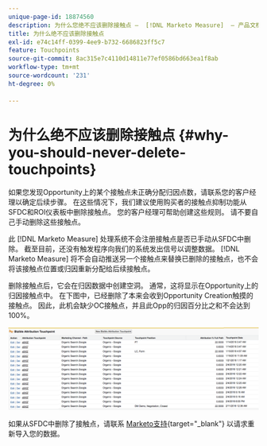 ```yaml
---
unique-page-id: 18874560
description: 为什么您绝不应该删除接触点 —  [!DNL Marketo Measure]  — 产品文档
title: 为什么绝不应该删除接触点
exl-id: e74c14ff-0399-4ee9-b732-6686823ff5c7
feature: Touchpoints
source-git-commit: 8ac315e7c4110d14811e77ef0586bd663ea1f8ab
workflow-type: tm+mt
source-wordcount: '231'
ht-degree: 0%

---
```


# 为什么绝不应该删除接触点 {#why-you-should-never-delete-touchpoints}

如果您发现Opportunity上的某个接触点未正确分配归因点数，请联系您的客户经理以确定后续步骤。 在这些情况下，我们建议使用购买者的接触点抑制功能从SFDC和ROI仪表板中删除接触点。 您的客户经理可帮助创建这些规则。 请不要自己手动删除这些接触点。

此 [!DNL Marketo Measure] 处理系统不会注册接触点是否已手动从SFDC中删除。 截至目前，还没有触发程序向我们的系统发出信号以调整数据。 [!DNL Marketo Measure] 将不会自动推送另一个接触点来替换已删除的接触点，也不会将该接触点位置或归因重新分配给后续接触点。

删除接触点后，它会在归因数据中创建空洞。 通常，这将显示在Opportunity上的归因接触点中。 在下图中，已经删除了本来会收到Opportunity Creation触摸的接触点。 因此，此机会缺少OC接触点，并且此Opp的归因百分比之和不会达到100%。

![](assets/1.png)

如果从SFDC中删除了接触点，请联系 [Marketo支持](https://nation.marketo.com/t5/support/ct-p/Support){target="_blank"} 以请求重新导入您的数据。
